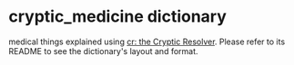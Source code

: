 # cryptic_medicine dictionary

medical things explained using [cr: the Cryptic Resolver](https://github.com/cryptic-resolver/cr). Please refer to its README to see the dictionary's layout and format.

<br>
